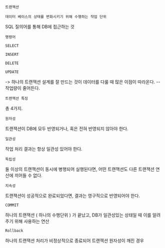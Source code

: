     트랜잭션
    
    데이터 베이스의 상태를 변화시키기 위해 수행하는 작업 단위
    
SQL 질의어를 통해 DB에 접근하는 것

    명령어
    
    SELECT
    
    INSERT
    
    DELETE
    
    UPDATE
    
-> 하나의 트랜잭션 설계를 잘 만드는 것이 데이터를 다룰 때 많은 이점이 따라온다. -- 작업량이 줄어든다.

    트랜잭션 특징

총 4가지.

    원자성
    
트랜잭션이 DB에 모두 반영되거나, 혹은 전혀 반영되지 않아야 한다.    
    
    일관성
    
작업 처리 결과는 항상 일관성 있어야 한다.    
    
    독립성
    
둘 이상의 트랜잭션이 동시에 병행되어 실행된다면, 어떤 트랜잭션도 다른 트랜잭션 연산에 끼어들 수 없다.    
    
    지속성
    
트랜잭션이 성공적으로 완료되었다면, 결과는 영구적으로 반영되어야 한다.

    COMMIT
    
하나의 트랜잭션 ( 하나의 수행단위 ) 가 끝났고, DB가 일관성있는 상태일 때 이를 알려주기 위해 사용하는 연산

    Rollback
    
하나의 트랜잭션 처리가 비정상적으로 종료되어 트랜잭션 원자성이 깨진 경우
